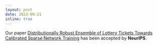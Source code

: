 ```yaml
---
layout: post
date: 2023-09-21
inline: true
---
```


Our paper [Distributionally Robust Ensemble of Lottery Tickets Towards Calibrated Sparse Network Training](https://openreview.net/pdf?id=WrRG0C1Vo5) has been accepted by **NeurIPS**.
